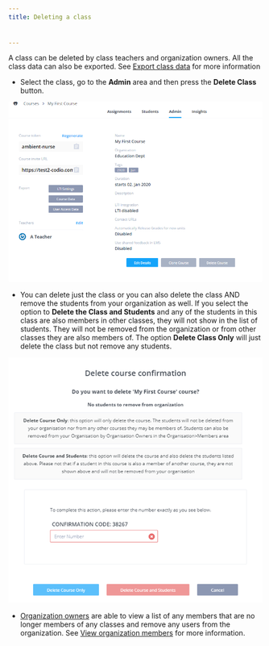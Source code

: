 ```yaml
---
title: Deleting a class


---
```


A class can be deleted by class teachers and organization owners. All the class data can also be exported. See [Export class data](/classes/classmanagement/export/) for more information

- Select the class, go to the **Admin** area and then press the **Delete Class** button.

![Class delete](/img/class_delete.png)

- You can delete just the class or you can also delete the class AND remove the students from your organization as well. If you select the option to **Delete the Class and Students** and any of the students in this class are also members in other classes, they will not show in the list of students. They will not be removed from the organization or from other classes they are also members of. The option **Delete Class Only** will just delete the class but not remove any students.

![Delete class confirmation](/img/deleteclass.png)

- [Organization owners](/dashboard/create/adminrole) are able to view a list of any members that are no longer members of any classes and remove any users from the organization. See [View organization members](/dashboard/create/viewmembers) for more information.

